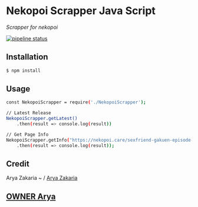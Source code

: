 # Nekopoi Scrapper Java Script

*Scrapper for nekopoi*

[![pipeline status](https://gitlab.com/moepoi/NekopoiScrapper/badges/master/pipeline.svg)](https://gitlab.com/moepoi/NekopoiScrapper/-/commits/master)

## Installation

```sh
$ npm install
```

## Usage

```sh
const NekopoiScrapper = require('./NekopoiScrapper');

// Latest Release
NekopoiScrapper.getLatest()
    .then(result => console.log(result))

// Get Page Info
NekopoiScrapper.getInfo("https://nekopoi.care/sexfriend-gakuen-episode-1-subtitle-indonesia/")
    .then(result => console.log(result));
```

## Credit

Arya Zakaria ~ / [Arya Zakaria](https://github.com/aryazakaria01)

## [OWNER Arya](http://t.me/Badboyanim)
